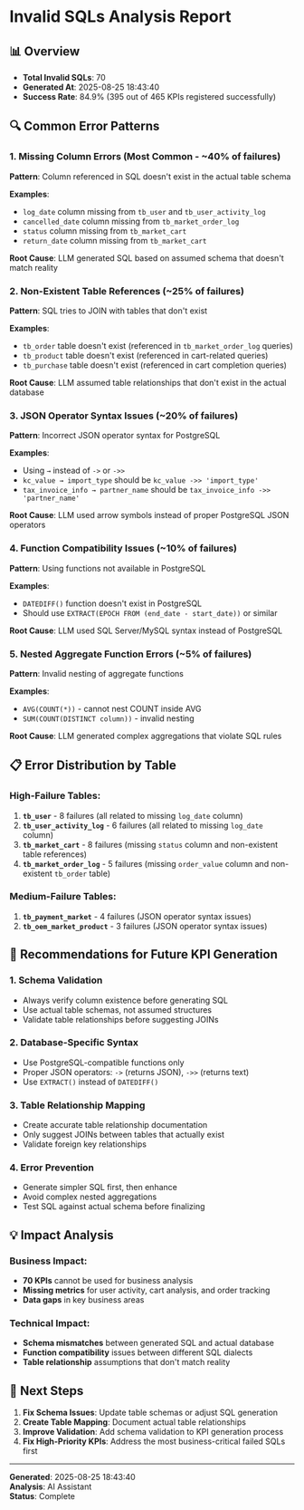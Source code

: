 # Invalid SQLs Analysis Report

## 📊 Overview
- **Total Invalid SQLs**: 70
- **Generated At**: 2025-08-25 18:43:40
- **Success Rate**: 84.9% (395 out of 465 KPIs registered successfully)

## 🔍 Common Error Patterns

### 1. **Missing Column Errors** (Most Common - ~40% of failures)
**Pattern**: Column referenced in SQL doesn't exist in the actual table schema

**Examples**:
- `log_date` column missing from `tb_user` and `tb_user_activity_log`
- `cancelled_date` column missing from `tb_market_order_log`
- `status` column missing from `tb_market_cart`
- `return_date` column missing from `tb_market_cart`

**Root Cause**: LLM generated SQL based on assumed schema that doesn't match reality

### 2. **Non-Existent Table References** (~25% of failures)
**Pattern**: SQL tries to JOIN with tables that don't exist

**Examples**:
- `tb_order` table doesn't exist (referenced in `tb_market_order_log` queries)
- `tb_product` table doesn't exist (referenced in cart-related queries)
- `tb_purchase` table doesn't exist (referenced in cart completion queries)

**Root Cause**: LLM assumed table relationships that don't exist in the actual database

### 3. **JSON Operator Syntax Issues** (~20% of failures)
**Pattern**: Incorrect JSON operator syntax for PostgreSQL

**Examples**:
- Using `→` instead of `->` or `->>`
- `kc_value → import_type` should be `kc_value ->> 'import_type'`
- `tax_invoice_info → partner_name` should be `tax_invoice_info ->> 'partner_name'`

**Root Cause**: LLM used arrow symbols instead of proper PostgreSQL JSON operators

### 4. **Function Compatibility Issues** (~10% of failures)
**Pattern**: Using functions not available in PostgreSQL

**Examples**:
- `DATEDIFF()` function doesn't exist in PostgreSQL
- Should use `EXTRACT(EPOCH FROM (end_date - start_date))` or similar

**Root Cause**: LLM used SQL Server/MySQL syntax instead of PostgreSQL

### 5. **Nested Aggregate Function Errors** (~5% of failures)
**Pattern**: Invalid nesting of aggregate functions

**Examples**:
- `AVG(COUNT(*))` - cannot nest COUNT inside AVG
- `SUM(COUNT(DISTINCT column))` - invalid nesting

**Root Cause**: LLM generated complex aggregations that violate SQL rules

## 📋 Error Distribution by Table

### **High-Failure Tables**:
1. **`tb_user`** - 8 failures (all related to missing `log_date` column)
2. **`tb_user_activity_log`** - 6 failures (all related to missing `log_date` column)
3. **`tb_market_cart`** - 8 failures (missing `status` column and non-existent table references)
4. **`tb_market_order_log`** - 5 failures (missing `order_value` column and non-existent `tb_order` table)

### **Medium-Failure Tables**:
1. **`tb_payment_market`** - 4 failures (JSON operator syntax issues)
2. **`tb_oem_market_product`** - 3 failures (JSON operator syntax issues)

## 🎯 Recommendations for Future KPI Generation

### **1. Schema Validation**
- Always verify column existence before generating SQL
- Use actual table schemas, not assumed structures
- Validate table relationships before suggesting JOINs

### **2. Database-Specific Syntax**
- Use PostgreSQL-compatible functions only
- Proper JSON operators: `->` (returns JSON), `->>` (returns text)
- Use `EXTRACT()` instead of `DATEDIFF()`

### **3. Table Relationship Mapping**
- Create accurate table relationship documentation
- Only suggest JOINs between tables that actually exist
- Validate foreign key relationships

### **4. Error Prevention**
- Generate simpler SQL first, then enhance
- Avoid complex nested aggregations
- Test SQL against actual schema before finalizing

## 💡 Impact Analysis

### **Business Impact**:
- **70 KPIs** cannot be used for business analysis
- **Missing metrics** for user activity, cart analysis, and order tracking
- **Data gaps** in key business areas

### **Technical Impact**:
- **Schema mismatches** between generated SQL and actual database
- **Function compatibility** issues between different SQL dialects
- **Table relationship** assumptions that don't match reality

## 🔧 Next Steps

1. **Fix Schema Issues**: Update table schemas or adjust SQL generation
2. **Create Table Mapping**: Document actual table relationships
3. **Improve Validation**: Add schema validation to KPI generation process
4. **Fix High-Priority KPIs**: Address the most business-critical failed SQLs first

---

**Generated**: 2025-08-25 18:43:40  
**Analysis**: AI Assistant  
**Status**: Complete 